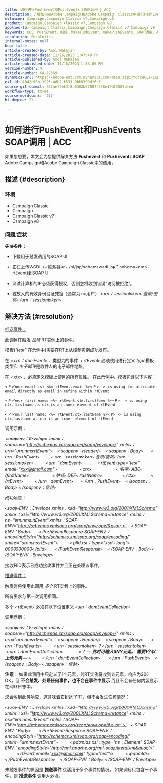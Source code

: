 ```yaml
---
title: 如何进行PushEvent和PushEvents SOAP调用 | ACC
description: 了解如何在Adobe Campaign和Adobe Campaign Classic中进行PushEvent和PushEvents SOAP调用。
solution: Campaign,Campaign Classic v7,Campaign v8
product: Campaign,Campaign Classic v7,Campaign v8
applies-to: Campaign Classic,Campaign,Campaign Classic v7,Campaign v8
keywords: KCS、PushEvent、如何、makePushEvent、makePushEvents、SOAP调用、ACC、Adobe Campaign、Adobe Campaign Classic
resolution: Resolution
internal-notes: null
bug: false
article-created-by: Amol Mahajan
article-created-date: 11/16/2023 1:47:49 PM
article-published-by: Amol Mahajan
article-published-date: 11/16/2023 1:53:06 PM
version-number: 4
article-number: KA-19369
dynamics-url: https://adobe-ent.crm.dynamics.com/main.aspx?forceUCI=1&pagetype=entityrecord&etn=knowledgearticle&id=cfe729b7-8684-ee11-8179-6045bd0065b6
exl-id: 4042d96b-1923-4db2-b533-0bb8399df6bf
source-git-commit: 362aef9e63f8a0303b670074f58e19d75587bfeb
workflow-type: tm+mt
source-wordcount: '535'
ht-degree: 2%

---
```


# 如何进行PushEvent和PushEvents SOAP调用 | ACC


如果您想要，本文会为您提供解决方法 <b>Pushevent</b> 和 <b>PushEvents SOAP </b>Adobe Campaign和Adobe Campaign Classic中的调用。

## 描述 {#description}


### <b>环境</b>

- Campaign Classic
- Campaign
- Campaign Classic v7
- Campaign v8




### <b>问题/症状 </b>

<b>先决条件：</b>

- 下载用于触发调用的SOAP UI

- 正在上传WSDL (`<` 服务器url`>` /nl/jsp/schemawsdl.jsp？schema=nms：rtEvent)到SOAP UI

- 测试计算机的IP必须获得授权，否则您将收到错误“访问被拒绝”。

- 要放入的有效身份验证凭据（通常为mc用户） *`<`urn：sessiontoken`>` 登录/密码`<` /urn：sessiontoken`>`*




## 解决方法 {#resolution}


<u>推送事件：</u>

此调用在触发 *独特* RT实例上的事件。

模板(*&quot;test&quot;* 在示例中)需要在RT上从控制实例成功发布。

在 `<` *urn：domEvent*`>` ，类型为的事件  `<` *rtEvent*`>`  必须使用进行定义 *type*&#x200B;模板类型和 *电子邮件*&#x200B;是收件人的电子邮件地址。

在 `<` ctx`>` ，必须定义模板上使用的所有属性。 在此示例中，模板包含以下内容：

`<` `P` `>Your email is: <%= rtEvent.email %><` `P` `> -> is using the attribute email directly as email in define within rtEvent`

`<` `P` `>Your first name: <%= rtEvent.ctx.firstName %><` `P` `> -> is using ctx.firstname as ctx is an inner element of rtEvent`

`<` `P` `>Your last name: <%= rtEvent.ctx.lastName %><` `P> -> is using ctx.lastname as ctx is an inner element of rtEvent`

调用示例：

*`<`soapenv：Envelope xmlns：soapenv=&quot;http://schemas.xmlsoap.org/soap/envelope/&quot; xmlns：urn=&quot;urn:nms:rtEvent”`>`
   `<` soapenv：Header/`>`
   `<` soapenv：Body`>`
      `<` urn：PushEvent`>`
         `<` urn：sessiontoken`>` 登录/密码`<` /urn：sessiontoken`>`
         `<` urn：domEvent`>`
            `<` rtEvent type=&quot;test&quot; email=&quot;xxx@gmail.com&quot;`>`  
                `<` ctx`>`
                    `<` 名字`>` ABC`<` /firstName`>`
                   `<` 姓氏`>` DEF`<` /lastName`>`
                `<` /ctx`>`
            `<` /rtEvent`>`
         `<` /urn：domEvent`>`
      `<` /urn：PushEvent`>`
   `<` /soapenv：Body`>`
`<` /soapenv：信封`>`*

成功响应：

*`<`soap-ENV：Envelope xmlns：xsd=&quot;http://www.w3.org/2001/XMLSchema&quot; xmlns：xsi=&quot;http://www.w3.org/2001/XMLSchema-instance&quot; xmlns：ns=&quot;urn:nms:rtEvent&quot; xmlns：SOAP-ENV=&quot;http://schemas.xmlsoap.org/soap/envelope/&quot;`>`
   `<` SOAP-ENV：Body`>`
      `<` PushEventResponse SOAP-ENV：encodingStyle=&quot;http://schemas.xmlsoap.org/soap/encoding/&quot; xmlns=&quot;urn:nms:rtEvent”`>`
         `<` plId xsi：type=&quot;xsd：long&quot;`>` 0000000000`<` /plId`>`
      `<` /PushEventResponse`>`
   `<` /SOAP-ENV：Body`>`
`<` /SOAP-ENV：Envelope`>`*

接收PIID表示已成功接收事件并且正在处理该事件。



<u>推送事件：</u>

触发时将使用此调用 *多个* RT实例上的事件。

所有要求与第一次调用相同。

多个 `<` rtEvent`>`  必须在以下位置定义 *`<`urn：domEventCollection`>` .*



调用示例：

*`<`soapenv：Envelope xmlns：soapenv=&quot;http://schemas.xmlsoap.org/soap/envelope/&quot; xmlns：urn=&quot;urn:nms:rtEvent”`>`
   `<` soapenv：Header/`>`
   `<` soapenv：Body`>`
      `<` urn：PushEvents`>`
         `<` urn：sessiontoken`>` ？`<` /urn：sessiontoken`>`
         `<` urn：domEventCollection`>`
            <b>`<` ！ — 此时可输入ANY元素。 需要1个以上的元素 — `>` </b>
         `<` /urn：domEventCollection`>`
      `<` /urn：PushEvents`>`
   `<` /soapenv：Body`>`
`<` /soapenv：信封`>`*

<b>注意：</b> 如果此调用中只定义了1个元素，则RT实例将收到该元素，响应为200 OK，但 <b>不会触发、处理任何事件，也不会在事件中显示</b> 而且不会有任何内容显示在网络日志中。

您会收到此类响应，这意味着它到达了RT，但不会发生任何情况：

*`<`soap-ENV：Envelope xmlns：xsd=&quot;http://www.w3.org/2001/XMLSchema&quot; xmlns：xsi=&quot;http://www.w3.org/2001/XMLSchema-instance&quot; xmlns：ns=&quot;urn:nms:rtEvent&quot; xmlns：SOAP-ENV=&quot;http://schemas.xmlsoap.org/soap/envelope/&quot;`>`
   `<` SOAP-ENV：Body`>`
      `<` PushEventsResponse SOAP-ENV：encodingStyle=&quot;http://schemas.xmlsoap.org/soap/encoding/&quot; xmlns=&quot;urn:nms:rtEvent”`>`
         `<` pdomIds xsi：type=&quot;ns：Element&quot; SOAP-ENV：encodingStyle=&quot;http://xml.apache.org/xml-soap/literalxml&quot;`>`
            `<` rtEvent email=&quot;xxx@gmail.com&quot; type=&quot;test&quot;/`>`
         `<` /pdomIds`>`
      `<` /PushEventsResponse`>`
   `<` /SOAP-ENV：Body`>`
`<` /SOAP-ENV：Envelope`>`*

未触发事件的原因是 <b>推送事件</b> 仅适用于多个事件的情况。 如果调用只包含一个事件，则 <b>推送事件</b> 调用为必填。
